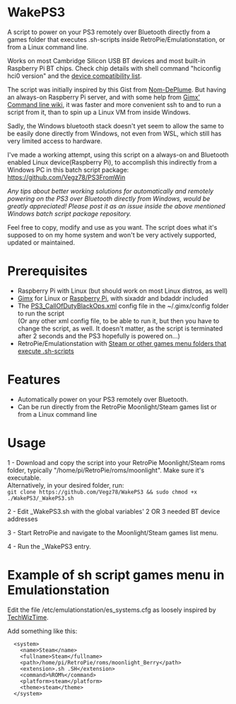 # WakePS3
A script to power on your PS3 remotely over Bluetooth directly from a games folder that executes .sh-scripts inside RetroPie/Emulationstation, or from a Linux command line.

Works on most Cambridge Silicon USB BT devices and most built-in Raspberry Pi BT chips. Check chip details with shell command "hciconfig hci0 version" and the [device compatibility list](https://gimx.fr/wiki/index.php?title=Bluetooth_dongle).

The script was initially inspired by this Gist from [Nom-DePlume](https://gist.github.com/Nom-DePlume/a2a5433d0913107c1526a0b61b501792). But having an always-on Raspberry Pi server, and with some help from [Gimx' Command line wiki](https://gimx.fr/wiki/index.php?title=Command_line), it was faster and more convenient ssh to and to run a script from it, than to spin up a Linux VM from inside Windows.

Sadly, the Windows bluetooth stack doesn't yet seem to allow the same to be easily done directly from Windows, not even from WSL, which still has very limited access to hardware. 

I've made a working attempt, using this script on a always-on and Bluetooth enabled Linux device(Raspberry Pi), to accomplish this indirectly from a Windows PC in this batch script package: https://github.com/Vegz78/PS3FromWin

*Any tips about better working solutions for automatically and remotely powering on the PS3 over Bluetooth directly from Windows, would be greatly appreciated! Please post it as an issue inside the above mentioned Windows batch script package repository.*

Feel free to copy, modify and use as you want. The script does what it's supposed to on my home system and won't be very actively supported, updated or maintained.

# Prerequisites
- Raspberry Pi with Linux (but should work on most Linux distros, as well)
- [Gimx](https://github.com/matlo/GIMX/releases/) for Linux or [Raspberry Pi](https://gimx.fr/wiki/index.php?title=RPi), with sixaddr and bdaddr included
- The [PS3_CallOfDutyBlackOps.xml](https://github.com/matlo/GIMX-configurations/blob/master/Linux/PS3_CallOfDutyBlackOps.xml) config file in the ~/.gimx/config folder to run the script
<br>(Or any other xml config file, to be able to run it, but then you have to change the script, as well. It doesn't matter, as the script is terminated after 2 seconds and the PS3 hopefully is powered on...)
- RetroPie/Emulationstation with [Steam or other games menu folders that execute .sh-scripts](#Example-of-sh-script-games-menu-in-Emulationstation)

# Features
- Automatically power on your PS3 remotely over Bluetooth.
- Can be run directly from the RetroPie Moonlight/Steam games list or from a Linux command line

# Usage

1 - Download and copy the script into your RetroPie Moonlight/Steam roms folder, typically "/home/pi/RetroPie/roms/moonlight". Make sure it's executable. <br>
    Alternatively, in your desired folder, run:<BR>
    ```git clone https://github.com/Vegz78/WakePS3 && sudo chmod +x ./WakePS3/_WakePS3.sh```

2 - Edit _WakePS3.sh with the global variables' 2 OR 3 needed BT device addresses

3 - Start RetroPie and navigate to the Moonlight/Steam games list menu.

4 - Run the _WakePS3 entry.

# Example of sh script games menu in Emulationstation
Edit the file /etc/emulationstation/es_systems.cfg as loosely inspired by [TechWizTime](https://github.com/TechWizTime/moonlight-retropie).

Add something like this:
```
  <system>
    <name>Steam</name>
    <fullname>Steam</fullname>
    <path>/home/pi/RetroPie/roms/moonlight_Berry</path>
    <extension>.sh .SH</extension>
    <command>%ROM%</command>
    <platform>steam</platform>
    <theme>steam</theme>
  </system>
```
